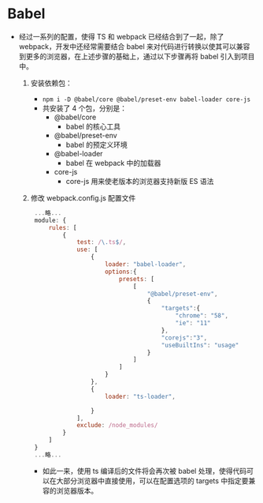 # Babel

- 经过一系列的配置，使得 TS 和 webpack 已经结合到了一起，除了 webpack，开发中还经常需要结合 babel 来对代码进行转换以使其可以兼容到更多的浏览器，在上述步骤的基础上，通过以下步骤再将 babel 引入到项目中。

  1. 安装依赖包：

     - `npm i -D @babel/core @babel/preset-env babel-loader core-js`
     - 共安装了 4 个包，分别是：
       - @babel/core
         - babel 的核心工具
       - @babel/preset-env
         - babel 的预定义环境
       - @babel-loader
         - babel 在 webpack 中的加载器
       - core-js
         - core-js 用来使老版本的浏览器支持新版 ES 语法

  2. 修改 webpack.config.js 配置文件

      ```javascript
       ...略...
       module: {
           rules: [
               {
                   test: /\.ts$/,
                   use: [
                       {
                           loader: "babel-loader",
                           options:{
                               presets: [
                                   [
                                       "@babel/preset-env",
                                       {
                                           "targets":{
                                               "chrome": "58",
                                               "ie": "11"
                                           },
                                           "corejs":"3",
                                           "useBuiltIns": "usage"
                                       }
                                   ]
                               ]
                           }
                       },
                       {
                           loader: "ts-loader",

                       }
                   ],
                   exclude: /node_modules/
               }
           ]
       }
       ...略...
       ```

     - 如此一来，使用 ts 编译后的文件将会再次被 babel 处理，使得代码可以在大部分浏览器中直接使用，可以在配置选项的 targets 中指定要兼容的浏览器版本。
